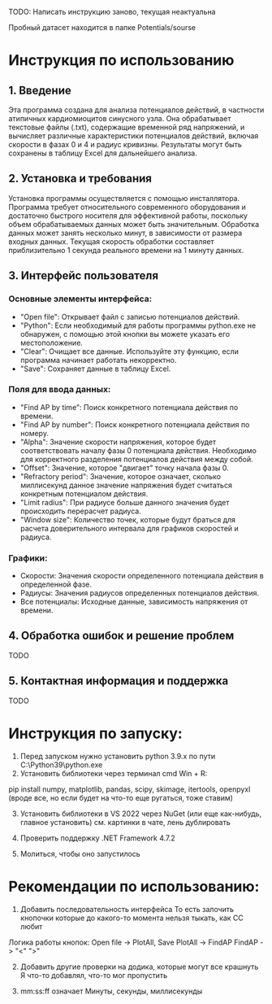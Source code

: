 TODO: Написать инструкцию заново, текущая неактуальна

Пробный датасет находится в папке Potentials/sourse

# Инструкция по использованию
## 1. Введение

Эта программа создана для анализа потенциалов действий, в частности атипичных кардиомиоцитов синусного узла. Она обрабатывает текстовые файлы (.txt), содержащие временной ряд напряжений, и вычисляет различные характеристики потенциалов действий, включая скорости в фазах 0 и 4 и радиус кривизны. Результаты могут быть сохранены в таблицу Excel для дальнейшего анализа.

## 2. Установка и требования

Установка программы осуществляется с помощью инсталлятора. Программа требует относительного современного оборудования и достаточно быстрого носителя для эффективной работы, поскольку объем обрабатываемых данных может быть значительным. Обработка данных может занять несколько минут, в зависимости от размера входных данных. Текущая скорость обработки составляет приблизительно 1 секунда реального времени на 1 минуту данных.

## 3. Интерфейс пользователя
### Основные элементы интерфейса:
- "Open file": Открывает файл с записью потенциалов действий.
- "Python": Если необходимый для работы программы python.exe не обнаружен, с помощью этой кнопки вы можете указать его местоположение.
- "Clear": Очищает все данные. Используйте эту функцию, если программа начинает работать некорректно.
- "Save": Сохраняет данные в таблицу Excel.

### Поля для ввода данных:
- "Find AP by time": Поиск конкретного потенциала действия по времени.
- "Find AP by number": Поиск конкретного потенциала действия по номеру.
- "Alpha": Значение скорости напряжения, которое будет соответствовать началу фазы 0 потенциала действия. Необходимо для корректного разделения потенциалов действия между собой.
- "Offset": Значение, которое "двигает" точку начала фазы 0.
- "Refractory period": Значение, которое означает, сколько миллисекунд данное значение напряжения будет считаться конкретным потенциалом действия.
- "Limit radius": При радиусе больше данного значения будет происходить перерасчет радиуса.
- "Window size": Количество точек, которые будут браться для расчета доверительного интервала для графиков скоростей и радиуса.

### Графики:
- Скорости: Значения скорости определенного потенциала действия в определенной фазе.
- Радиусы: Значения радиусов определенных потенциалов действия.
- Все потенциалы: Исходные данные, зависимость напряжения от времени.

## 4. Обработка ошибок и решение проблем
TODO

## 5. Контактная информация и поддержка
TODO

# Инструкция по запуску:  
1. Перед запуском нужно установить python 3.9.x по пути C:\Python39\python.exe
2. Установить библиотеки через терминал cmd Win + R: 

pip install numpy, matplotlib, pandas, scipy, skimage, itertools, openpyxl
(вроде все, но если будет на что-то еще ругаться, тоже ставим)

3. Установить библиотеки в VS 2022 через NuGet (или еще как-нибудь, главное установить)
см. картинки в чате, лень дублировать

4. Проверить поддержку .NET Framework 4.7.2
5. Молиться, чтобы оно запустилось

# Рекомендации по использованию:
1. Добавить последовательность интерфейса
То есть залочить кнопочки которые до какого-то момента нельзя тыкать, как СС любит

Логика работы кнопок:
Open file -> PlotAll, Save 
PlotAll -> FindAP
FindAP -> "<" ">" 

2. Добавить другие проверки на додика, которые могут все крашнуть
Я что-то добавлял, что-то мог пропустить

3. mm:ss:ff означает Минуты, секунды, миллисекунды
